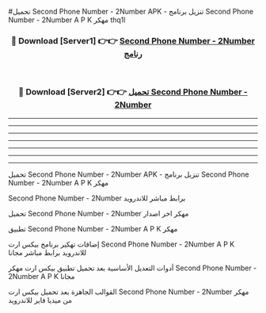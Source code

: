 #تحميل Second Phone Number - 2Number  APK - تنزيل برنامج Second Phone Number - 2Number  A P K مهكر thq1l 



<div align="center">
<h3>🔴 Download [Server1] 👉👉 <a href="https://apkdownload10.web.app/?title=Second Phone Number - 2Number ">Second Phone Number - 2Number  رنامج</a></h3><br>

<h3>🔴 Download [Server2] 👉👉 <a href="https://apkdownload10.web.app/?title=Second Phone Number - 2Number ">تحميل Second Phone Number - 2Number  </a></h3>
</div>


----------------------------------------------------------

----------------------------------------------------------

----------------------------------------------------------

----------------------------------------------------------

----------------------------------------------------------

----------------------------------------------------------

----------------------------------------------------------

تحميل Second Phone Number - 2Number  APK - تنزيل برنامج Second Phone Number - 2Number  A P K مهكر

Second Phone Number - 2Number  برابط مباشر للاندرويد

تحميل Second Phone Number - 2Number  مهكر اخر اصدار

تطبيق Second Phone Number - 2Number  A P K مهكر

إضافات تهكير برنامج بيكس ارت Second Phone Number - 2Number  A P K للاندرويد برابط مباشر مجانا

أدوات التعديل الأساسية بعد تحميل تطبيق بيكس ارت مهكر Second Phone Number - 2Number  A P K مجانا

القوالب الجاهزة بعد تحميل بيكس ارت Second Phone Number - 2Number  مهكر من ميديا فاير للاندرويد


